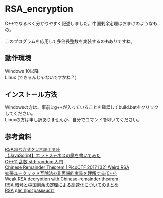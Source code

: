 # RSA_encryption
C++でなるべく分かりやすく記述しました。中国剰余定理はおまけのようなもの。<br><br>
このプログラムを応用して多倍長整数を実装するのもありですね。

## 動作環境
Windows 10以降<br>
Linux (できるんじゃないですかね？)

## インストール方法
Windowsの方は、事前にg++が入っていることを確認してbuild.batをクリックしてください。<br>
Linuxの方は申し訳ありませんが、自分でコマンドを叩いてください。<br>

## 参考資料
[RSA暗号方式をC言語で実装](https://qiita.com/tcb78/items/3eaa4a222bd544012db5)<br>
[【JavaScript】エラトステネスの篩を書いてみた](https://qiita.com/ikemonn/items/005b51acc72994f864ba)<br>
[C++11 乱数 std::random 入門](http://s170199.ppp.asahi-net.or.jp/tech/cpp/random.html)<br>
[Chinese Remainder Theorem | PicoCTF 2017 [32] Weird RSA](https://www.youtube.com/watch?v=Qvm7nDDHbWs)<br>
[拡張ユークリッド互除法の非再帰的実装を理解する(C++)](https://scol.hatenablog.com/entry/2019/10/19/180000)<br>
[Weak RSA decryption with Chinese-remainder theorem](https://www.geeksforgeeks.org/weak-rsa-decryption-chinese-remainder-theorem/)<br>
[RSA 暗号と中国剰余の定理による高速化についてのまとめ](https://blog.yukii.work/posts/2021-12-22-rsa-and-chinese-remainder-theorem/)<br>
[RSA для программиста](https://z0mbie.daemonlab.org/rsa.html)
